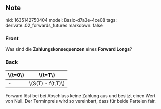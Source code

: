 ## Note
nid: 1635142750404
model: Basic-d7a3e-4ce08
tags: derivate::02_forwards_futures
markdown: false

### Front
Was sind die <b>Zahlungskonsequenzen</b> eines <b>Forward
Longs</b>?

### Back
<table>
  <thead>
    <tr>
      <th>\(t=0\)
      <th>\(t=T\)
  <tbody>
    <tr>
      <td>-
      <td>\(S(T) - f(t,T)\)
</table>
<div>
  Forward löst bei bei Abschluss keine Zahlung aus und besitzt
  einen Wert von Null. Der Terminpreis wird so vereinbart, dass für
  beide Parteien fair.
</div>
